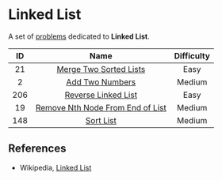 # Linked List

A set of [problems](https://leetcode.com/tag/linked-list/) dedicated to **Linked List**.

|  ID   |                                                Name                                                 | Difficulty |
| :---: | :-------------------------------------------------------------------------------------------------: | :--------: |
|  21   |           [Merge Two Sorted Lists](https://leetcode.com/problems/merge-two-sorted-lists/)           |    Easy    |
|   2   |                  [Add Two Numbers](https://leetcode.com/problems/add-two-numbers/)                  |   Medium   |
|  206  |              [Reverse Linked List](https://leetcode.com/problems/reverse-linked-list/)              |    Easy    |
|  19   | [Remove Nth Node From End of List](https://leetcode.com/problems/remove-nth-node-from-end-of-list/) |   Medium   |
|  148  |                  [Sort List](https://leetcode.com/problems/sort-list/submissions/)                  |   Medium   |

## References

* Wikipedia, [Linked List](https://en.wikipedia.org/wiki/Linked_list)